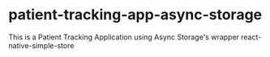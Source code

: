 # patient-tracking-app-async-storage
This is a Patient Tracking Application using Async Storage's wrapper react-native-simple-store
